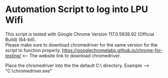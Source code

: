 # Automation Script to log into LPU Wifi

This script is tested with Google Chrome Version 117.0.5938.92 (Official Build) (64-bit).
<br> Please make sure to download chromedriver for the same version for the script to function properly.
https://googlechromelabs.github.io/chrome-for-testing/ <-- The website link to download chromedriver.

Place the chromedriver into the the default C:\ directory. Example --> "C:\chromedriver.exe"
